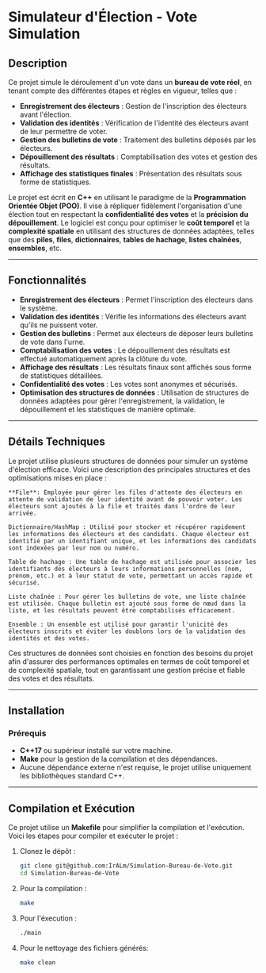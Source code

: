 # Simulateur d'Élection - Vote Simulation

## Description

Ce projet simule le déroulement d'un vote dans un **bureau de vote réel**, en tenant compte des différentes étapes et règles en vigueur, telles que :

- **Enregistrement des électeurs** : Gestion de l'inscription des électeurs avant l'élection.
- **Validation des identités** : Vérification de l'identité des électeurs avant de leur permettre de voter.
- **Gestion des bulletins de vote** : Traitement des bulletins déposés par les électeurs.
- **Dépouillement des résultats** : Comptabilisation des votes et gestion des résultats.
- **Affichage des statistiques finales** : Présentation des résultats sous forme de statistiques.

Le projet est écrit en **C++** en utilisant le paradigme de la **Programmation Orientée Objet (POO)**. Il vise à répliquer fidèlement l'organisation d'une élection tout en respectant la **confidentialité des votes** et la **précision du dépouillement**. Le logiciel est conçu pour optimiser le **coût temporel** et la **complexité spatiale** en utilisant des structures de données adaptées, telles que des **piles**, **files**, **dictionnaires**, **tables de hachage**, **listes chaînées**, **ensembles**, etc.

---

## Fonctionnalités

- **Enregistrement des électeurs** : Permet l'inscription des électeurs dans le système.
- **Validation des identités** : Vérifie les informations des électeurs avant qu'ils ne puissent voter.
- **Gestion des bulletins** : Permet aux électeurs de déposer leurs bulletins de vote dans l'urne.
- **Comptabilisation des votes** : Le dépouillement des résultats est effectué automatiquement après la clôture du vote.
- **Affichage des résultats** : Les résultats finaux sont affichés sous forme de statistiques détaillées.
- **Confidentialité des votes** : Les votes sont anonymes et sécurisés.
- **Optimisation des structures de données** : Utilisation de structures de données adaptées pour gérer l'enregistrement, la validation, le dépouillement et les statistiques de manière optimale.

---

## Détails Techniques

Le projet utilise plusieurs structures de données pour simuler un système d'élection efficace. Voici une description des principales structures et des optimisations mises en place :

    **File**: Employée pour gérer les files d'attente des électeurs en attente de validation de leur identité avant de pouvoir voter. Les électeurs sont ajoutés à la file et traités dans l'ordre de leur arrivée.

    Dictionnaire/HashMap : Utilisé pour stocker et récupérer rapidement les informations des électeurs et des candidats. Chaque électeur est identifié par un identifiant unique, et les informations des candidats sont indexées par leur nom ou numéro.

    Table de hachage : Une table de hachage est utilisée pour associer les identifiants des électeurs à leurs informations personnelles (nom, prénom, etc.) et à leur statut de vote, permettant un accès rapide et sécurisé.

    Liste chaînée : Pour gérer les bulletins de vote, une liste chaînée est utilisée. Chaque bulletin est ajouté sous forme de nœud dans la liste, et les résultats peuvent être comptabilisés efficacement.

    Ensemble : Un ensemble est utilisé pour garantir l'unicité des électeurs inscrits et éviter les doublons lors de la validation des identités et des votes.

Ces structures de données sont choisies en fonction des besoins du projet afin d'assurer des performances optimales en termes de coût temporel et de complexité spatiale, tout en garantissant une gestion précise et fiable des votes et des résultats.

---
## Installation

### Prérequis

- **C++17** ou supérieur installé sur votre machine.
- **Make** pour la gestion de la compilation et des dépendances.
- Aucune dépendance externe n'est requise, le projet utilise uniquement les bibliothèques standard C++.

---

## Compilation et Exécution

Ce projet utilise un **Makefile** pour simplifier la compilation et l'exécution. Voici les étapes pour compiler et exécuter le projet :

1. Clonez le dépôt :
   ```bash
   git clone git@github.com:IrALm/Simulation-Bureau-de-Vote.git
   cd Simulation-Bureau-de-Vote
2. Pour la compilation :
   ```bash
   make

3. Pour l'éxecution :
   ```bash
   ./main
4. Pour le nettoyage des fichiers générés:
   ```bash
   make clean


                                      
